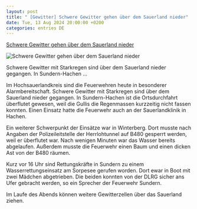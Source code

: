 ```yaml
---
layout: post
title: " [Gewitter] Schwere Gewitter gehen über dem Sauerland nieder"
date: Tue, 13 Aug 2024 20:00:00 +0200
categories: entries DE
---
```

[Schwere Gewitter gehen über dem Sauerland nieder](https://www.radiosauerland.de/artikel/schwere-gewitter-gehen-ueber-dem-sauerland-nieder-2071749.html)

![Schwere Gewitter gehen über dem Sauerland nieder](https://www.radiosauerland.de/externalimages/?source=jpg211/adobestock_209568955.jpeg&crop=1151x0x3888x3888&resize=1200x1200&dt=202002241442260)

Schwere Gewitter mit Starkregen sind über dem Sauerland nieder gegangen. In Sundern-Hachen ...

Im Hochsauerlandkreis sind die Feuerwehren heute in besonderer Alarmbereitschaft. Schwere Gewitter mit Starkregen sind über dem Sauerland nieder gegangen. In Sundern-Hachen ist die Ortsdurchfahrt überflutet gewesen, weil die Gullis die Regenmassen kurzzeitig nicht fassen konnten. Einen Einsatz hatte die Feuerwehr auch an der Sauerlandklinik in Hachen.

Ein weiterer Schwerpunkt der Einsätze war in Winterberg. Dort musste nach Angaben der Polizeileitstelle der Herrlohtunnel auf B480 gesperrt werden, weil er überflutet war. Nach wenigen Minuten war das Wasser bereits abgelaufen. Außerdem musste die Feuerwehr einen Baum und einen dicken Ast von der B480 räumen.

Kurz vor 16 Uhr sind Rettungskräfte in Sundern zu einem Wasserrettungseinsatz am Sorpesee gerufen worden. Dort ewar in Boot mit zwei Mädchen abgetrieben. Die beiden konnten von der DLRG sicher ans Ufer gebracht werden, so ein Sprecher der Feuerwehr Sundern.

Im Laufe des Abends können weitere Gewitterzellen über das Sauerland ziehen.

